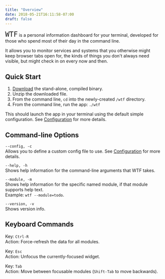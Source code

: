 ```yaml
---
title: "Overview"
date: 2018-05-21T16:11:58-07:00
draft: false
---
```


<span style="font-family: monospace; font-size: 1.6em;">WTF</span> is a personal information dashboard for your terminal, developed for those who spend most of their day in the command line.

It allows you to monitor services and systems that you otherwise might
keep browser tabs open for, the kinds of things you don't always need
visible, but might check in on every now and then.

## Quick Start

1. <a href="https://github.com/senorprogrammer/wtf/releases">Download</a> the stand-alone, compiled binary.
2. Unzip the downloaded file.
3. From the command line, `cd` into the newly-created `/wtf` directory.
4. From the command line, run the app: `./wtf`

This should launch the app in your terminal using the default simple
configuration. See <a href="/posts/configuration/">Configuration</a> for
more details.

## Command-line Options

`--config, -c` <br />
Allows you to define a custom config file to use. See <a href="/posts/configuration/">Configuration</a> for more details.

`--help, -h` <br />
Shows help information for the command-line arguments that WTF
takes.

`--module, -m` <br />
Shows help information for the specific named module, if that module
supports help text. <br />
Example: `wtf --module=todo`.

`--version, -v` <br />
Shows version info.

## Keyboard Commands

<span class="caption">Key:</span> `Ctrl-R` <br />
<span class="caption">Action:</span> Force-refresh the data for all modules.

<span class="caption">Key:</span> `Esc` <br />
<span class="caption">Action:</span> Unfocus the currently-focused
widget.

<span class="caption">Key:</span> `Tab` <br />
<span class="caption">Action:</span> Move between focusable modules (`Shift-Tab` to move backwards).
